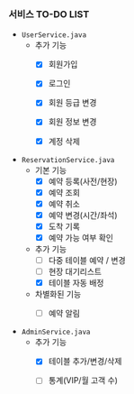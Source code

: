 ### 서비스 TO-DO LIST

* `UserService.java`
    + 추가 기능
        - [x] 회원가입
        - [x] 로그인
        - [x] 회원 등급 변경
        - [x] 회원 정보 변경
        - [x] 계정 삭제


* `ReservationService.java`
    + 기본 기능
        - [x] 예약 등록(사전/현장)
        - [x] 예약 조회
        - [x] 예약 취소
        - [x] 예약 변경(시간/좌석)
        - [x] 도착 기록
        - [x] 예약 가능 여부 확인
    + 추가 기능
        - [ ] 다중 테이블 예약 / 변경
        - [ ] 현장 대기리스트
        - [x] 테이블 자동 배정
    + 차별화된 기능
        - [ ] 예약 알림


* `AdminService.java`
    + 추가 기능
        - [x] 테이블 추가/변경/삭제
        - [ ] 통계(VIP/월 고객 수)
    